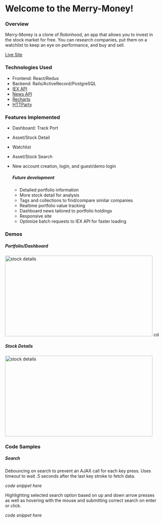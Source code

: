 # Welcome to the Merry-Money!

### Overview

Merry-Money is a clone of Robinhood, an app that allows you to invest in the stock market for free. You can research companies, put them on a watchlist to keep an eye on performance, and buy and sell.

[Live Site](http://merry-money.herokuapp.com/#/)

### Technologies Used
* Frontend: React/Redux
* Backend: Rails/ActiveRecord/PostgreSQL
* [IEX API](https://iextrading.com/)
* [News API](https://newsapi.org/)
* [Recharts](http://recharts.org/en-US/)
* [HTTParty](https://github.com/jnunemaker/httparty)

### Features Implemented
* Dashboard: Track Port
* Asset/Stock Detail
* Watchlist
* Asset/Stock Search
* New account creation, login, and guest/demo login

   ##### Future development

   * Detailed portfolio information
   * More stock detail for analysis
   * Tags and collections to find/compare similar companies
   * Realtime portfolio value tracking
   * Dashboard news tailored to portfolio holdings
   * Responsive site
   * Optimize batch requests to IEX API for faster loading


### Demos

##### Portfolio/Dashboard

<img src="https://media.giphy.com/media/kW9AKrCobad2hO18nh/giphy.gif"
alt="stock details" width="480" height="262" />
cd
##### Stock Details

<img src="https://media.giphy.com/media/3kzuuuvw4k6qkaR2Wa/giphy.gif"
alt="stock details" width="480" height="262" />


### Code Samples

##### Search

Debouncing on search to prevent an AJAX call for each key press. Uses timeout to wait .5 seconds after the last key stroke to fetch data.

*code snippet here*

Highlighting selected search option based on up and down arrow presses as well as hovering with the mouse and submitting correct search on enter or click.

*code snippet here*
